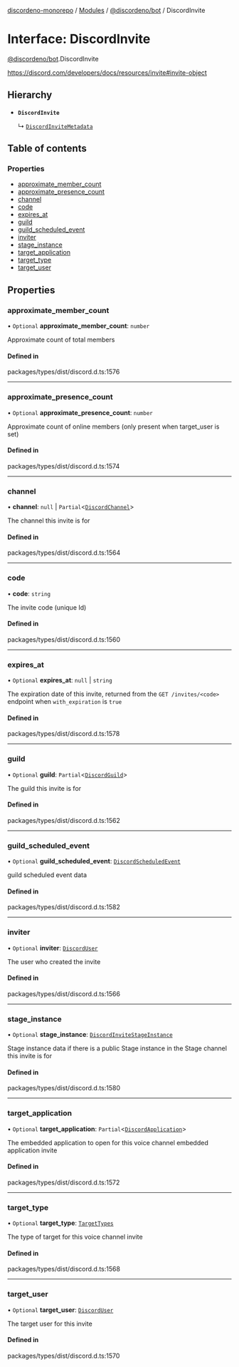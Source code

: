 [discordeno-monorepo](../README.md) / [Modules](../modules.md) / [@discordeno/bot](../modules/discordeno_bot.md) / DiscordInvite

# Interface: DiscordInvite

[@discordeno/bot](../modules/discordeno_bot.md).DiscordInvite

https://discord.com/developers/docs/resources/invite#invite-object

## Hierarchy

- **`DiscordInvite`**

  ↳ [`DiscordInviteMetadata`](discordeno_bot.DiscordInviteMetadata.md)

## Table of contents

### Properties

- [approximate_member_count](discordeno_bot.DiscordInvite.md#approximate_member_count)
- [approximate_presence_count](discordeno_bot.DiscordInvite.md#approximate_presence_count)
- [channel](discordeno_bot.DiscordInvite.md#channel)
- [code](discordeno_bot.DiscordInvite.md#code)
- [expires_at](discordeno_bot.DiscordInvite.md#expires_at)
- [guild](discordeno_bot.DiscordInvite.md#guild)
- [guild_scheduled_event](discordeno_bot.DiscordInvite.md#guild_scheduled_event)
- [inviter](discordeno_bot.DiscordInvite.md#inviter)
- [stage_instance](discordeno_bot.DiscordInvite.md#stage_instance)
- [target_application](discordeno_bot.DiscordInvite.md#target_application)
- [target_type](discordeno_bot.DiscordInvite.md#target_type)
- [target_user](discordeno_bot.DiscordInvite.md#target_user)

## Properties

### approximate_member_count

• `Optional` **approximate_member_count**: `number`

Approximate count of total members

#### Defined in

packages/types/dist/discord.d.ts:1576

---

### approximate_presence_count

• `Optional` **approximate_presence_count**: `number`

Approximate count of online members (only present when target_user is set)

#### Defined in

packages/types/dist/discord.d.ts:1574

---

### channel

• **channel**: `null` \| `Partial`<[`DiscordChannel`](discordeno_bot.DiscordChannel.md)\>

The channel this invite is for

#### Defined in

packages/types/dist/discord.d.ts:1564

---

### code

• **code**: `string`

The invite code (unique Id)

#### Defined in

packages/types/dist/discord.d.ts:1560

---

### expires_at

• `Optional` **expires_at**: `null` \| `string`

The expiration date of this invite, returned from the `GET /invites/<code>` endpoint when `with_expiration` is `true`

#### Defined in

packages/types/dist/discord.d.ts:1578

---

### guild

• `Optional` **guild**: `Partial`<[`DiscordGuild`](discordeno_bot.DiscordGuild.md)\>

The guild this invite is for

#### Defined in

packages/types/dist/discord.d.ts:1562

---

### guild_scheduled_event

• `Optional` **guild_scheduled_event**: [`DiscordScheduledEvent`](discordeno_bot.DiscordScheduledEvent.md)

guild scheduled event data

#### Defined in

packages/types/dist/discord.d.ts:1582

---

### inviter

• `Optional` **inviter**: [`DiscordUser`](discordeno_bot.DiscordUser.md)

The user who created the invite

#### Defined in

packages/types/dist/discord.d.ts:1566

---

### stage_instance

• `Optional` **stage_instance**: [`DiscordInviteStageInstance`](discordeno_bot.DiscordInviteStageInstance.md)

Stage instance data if there is a public Stage instance in the Stage channel this invite is for

#### Defined in

packages/types/dist/discord.d.ts:1580

---

### target_application

• `Optional` **target_application**: `Partial`<[`DiscordApplication`](discordeno_bot.DiscordApplication.md)\>

The embedded application to open for this voice channel embedded application invite

#### Defined in

packages/types/dist/discord.d.ts:1572

---

### target_type

• `Optional` **target_type**: [`TargetTypes`](../enums/discordeno_bot.TargetTypes.md)

The type of target for this voice channel invite

#### Defined in

packages/types/dist/discord.d.ts:1568

---

### target_user

• `Optional` **target_user**: [`DiscordUser`](discordeno_bot.DiscordUser.md)

The target user for this invite

#### Defined in

packages/types/dist/discord.d.ts:1570
